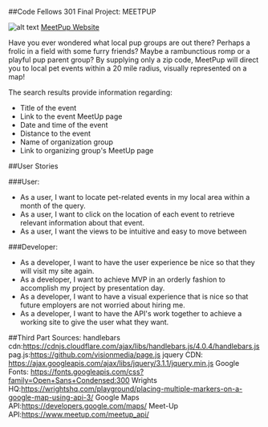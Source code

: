 ##Code Fellows 301 Final Project: MEETPUP

![alt text](public/images/Logo-large.png) [MeetPup Website](http://meetpupevents.herokuapp.com/)

Have you ever wondered what local pup groups are out there? Perhaps a frolic in a field with some furry friends? Maybe a rambunctious romp or a playful pup parent group? By supplying only a zip code, MeetPup will direct you to local pet events within a 20 mile radius, visually represented on a map!

The search results provide information regarding:
* Title of the event
* Link to the event MeetUp page
* Date and time of the event
* Distance to the event
* Name of organization group
* Link to organizing group's MeetUp page

##User Stories

###User:
* As a user, I want to locate pet-related events in my local area within a month of the query.
* As a user, I want to click on the location of each event to retrieve relevant information about that event.
* As a user, I want the views to be intuitive and easy to move between


###Developer:
* As a developer, I want to have the user experience be nice so that they will visit my site again.
* As a developer, I want to achieve MVP in an orderly fashion to accomplish my project by presentation day.
* As a developer, I want to have a visual experience that is nice so that future employers are not worried about hiring me.
* As a developer, I want to have the API's work together to achieve a working site to give the user what they want.


##Third Part Sources:
handlebars cdn:https://cdnjs.cloudflare.com/ajax/libs/handlebars.js/4.0.4/handlebars.js
pag.js:https://github.com/visionmedia/page.js
jquery CDN: https://ajax.googleapis.com/ajax/libs/jquery/3.1.1/jquery.min.js
Google Fonts: https://fonts.googleapis.com/css?family=Open+Sans+Condensed:300
Wrights HQ:https://wrightshq.com/playground/placing-multiple-markers-on-a-google-map-using-api-3/
Google Maps API:https://developers.google.com/maps/
Meet-Up API:https://www.meetup.com/meetup_api/
